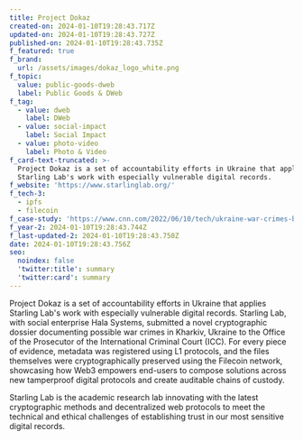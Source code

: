 ```yaml
---
title: Project Dokaz
created-on: 2024-01-10T19:28:43.717Z
updated-on: 2024-01-10T19:28:43.727Z
published-on: 2024-01-10T19:28:43.735Z
f_featured: true
f_brand:
  url: /assets/images/dokaz_logo_white.png
f_topic:
  value: public-goods-dweb
  label: Public Goods & DWeb
f_tag:
  - value: dweb
    label: DWeb
  - value: social-impact
    label: Social Impact
  - value: photo-video
    label: Photo & Video
f_card-text-truncated: >-
  Project Dokaz is a set of accountability efforts in Ukraine that applies
  Starling Lab's work with especially vulnerable digital records.
f_website: 'https://www.starlinglab.org/'
f_tech-3:
  - ipfs
  - filecoin
f_case-study: 'https://www.cnn.com/2022/06/10/tech/ukraine-war-crimes-blockchain/index.html '
f_year-2: 2024-01-10T19:28:43.744Z
f_last-updated-2: 2024-01-10T19:28:43.750Z
date: 2024-01-10T19:28:43.756Z
seo:
  noindex: false
  'twitter:title': summary
  'twitter:card': summary
---
```

Project Dokaz is a set of accountability efforts in Ukraine that applies Starling Lab's work with especially vulnerable digital records. Starling Lab, with social enterprise Hala Systems, submitted a novel cryptographic dossier documenting possible war crimes in Kharkiv, Ukraine to the Office of the Prosecutor of the International Criminal Court (ICC). For every piece of evidence, metadata was registered using L1 protocols, and the files themselves were cryptographically preserved using the Filecoin network, showcasing how Web3 empowers end-users to compose solutions across new tamperproof digital protocols and create auditable chains of custody.

Starling Lab is the academic research lab innovating with the latest cryptographic methods and decentralized web protocols to meet the technical and ethical challenges of establishing trust in our most sensitive digital records.
